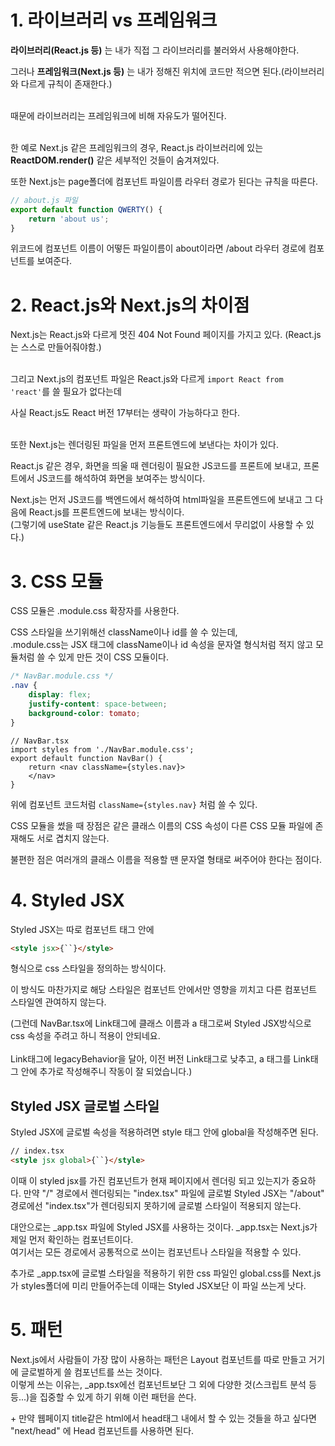 # **1. 라이브러리 vs 프레임워크**

**라이브러리(React.js 등)** 는 내가 직접 그 라이브러리를 불러와서 사용해야한다.

그러나 **프레임워크(Next.js 등)** 는 내가 정해진 위치에 코드만 적으면 된다.(라이브러리와 다르게 규칙이 존재한다.)<br><br>

때문에 라이브러리는 프레임워크에 비해 자유도가 떨어진다.<br><br>

한 예로 Next.js 같은 프레임워크의 경우, React.js 라이브러리에 있는 **ReactDOM.render()** 같은 세부적인 것들이 숨겨져있다.

또한 Next.js는 page폴더에 컴포넌트 파일이름 라우터 경로가 된다는 규칙을 따른다.

```ts
// about.js 파일
export default function QWERTY() {
    return 'about us';
}
```
위코드에 컴포넌트 이름이 어떻든 파일이름이 about이라면 /about 라우터 경로에 컴포넌트를 보여준다.

# **2. React.js와 Next.js의 차이점**
Next.js는 React.js와 다르게 멋진 404 Not Found 페이지를 가지고 있다. (React.js는 스스로 만들어줘야함.)<br><br>

그리고 Next.js의 컴포넌트 파일은 React.js와 다르게 `import React from 'react'`를 쓸 필요가 없다는데

사실 React.js도 React 버전 17부터는 생략이 가능하다고 한다.<br><br>

또한 Next.js는 렌더링된 파일을 먼저 프론트엔드에 보낸다는 차이가 있다.

React.js 같은 경우, 화면을 띄울 때 렌더링이 필요한 JS코드를 프론트에 보내고, 프론트에서 JS코드를 해석하여 화면을 보여주는 방식이다.

Next.js는 먼저 JS코드를 백엔드에서 해석하여 html파일을 프론트엔드에 보내고 그 다음에 React.js를 프론트엔드에 보내는 방식이다.<br>
(그렇기에 useState 같은 React.js 기능들도 프론트엔드에서 무리없이 사용할 수 있다.)

# **3. CSS 모듈**
CSS 모듈은 .module.css 확장자를 사용한다.

CSS 스타일을 쓰기위해선 className이나 id를 쓸 수 있는데,<br>.module.css는 JSX 태그에 className이나 id 속성을 문자열 형식처럼 적지 않고 모듈처럼 쓸 수 있게 만든 것이 CSS 모듈이다.
```css
/* NavBar.module.css */
.nav {
    display: flex;
    justify-content: space-between;
    background-color: tomato;
}
```
```tsx
// NavBar.tsx
import styles from './NavBar.module.css';
export default function NavBar() {
    return <nav className={styles.nav}>
    </nav>
}
```
위에 컴포넌트 코드처럼 `className={styles.nav}` 처럼 쓸 수 있다.

CSS 모듈을 썼을 때 장점은 같은 클래스 이름의 CSS 속성이 다른 CSS 모듈 파일에 존재해도 서로 겹치지 않는다.

불편한 점은 여러개의 클래스 이름을 적용할 땐 문자열 형태로 써주어야 한다는 점이다.

# **4. Styled JSX**

Styled JSX는 따로 컴포넌트 태그 안에
```html
<style jsx>{``}</style>
```
형식으로 css 스타일을 정의하는 방식이다.

이 방식도 마찬가지로 해당 스타일은 컴포넌트 안에서만 영향을 끼치고 다른 컴포넌트 스타일엔 관여하지 않는다.

(그런데 NavBar.tsx에 Link태그에 클래스 이름과 a 태그로써 Styled JSX방식으로 css 속성을 주려고 하니 적용이 안되네요.<br><br> Link태그에 legacyBehavior을 달아, 이전 버전 Link태그로 낮추고, a 태그를 Link태그 안에 추가로 작성해주니 작동이 잘 되었습니다.)
## **Styled JSX 글로벌 스타일**

Styled JSX에 글로벌 속성을 적용하려면 style 태그 안에 global을 작성해주면 된다.
```html
// index.tsx
<style jsx global>{``}</style>
```
이때 이 styled jsx를 가진 컴포넌트가 현재 페이지에서 렌더링 되고 있는지가 중요하다.
만약 "/" 경로에서 렌더링되는 "index.tsx" 파일에 글로벌 Styled JSX는 "/about" 경로에선 "index.tsx"가 렌더링되지 못하기에 글로벌 스타일이 적용되지 않는다.

대안으로는 _app.tsx 파일에 Styled JSX를 사용하는 것이다. _app.tsx는 Next.js가 제일 먼저 확인하는 컴포넌트이다.<br>
여기서는 모든 경로에서 공통적으로 쓰이는 컴포넌트나 스타일을 적용할 수 있다.

추가로 _app.tsx에 글로벌 스타일을 적용하기 위한 css 파일인 global.css를 Next.js가 styles폴더에 미리 만들어주는데 이때는 Styled JSX보단 이 파일 쓰는게 낫다.

# **5. 패턴**

Next.js에서 사람들이 가장 많이 사용하는 패턴은 Layout 컴포넌트를 따로 만들고 거기에 글로벌하게 쓸 컴포넌트를 쓰는 것이다.<br>
이렇게 쓰는 이유는, _app.tsx에선 컴포넌트보단 그 외에 다양한 것(스크립트 분석 등등...)을 집중할 수 있게 하기 위해 이런 패턴을 쓴다.

\+ 만약 웹페이지 title같은 html에서 head태그 내에서 할 수 있는 것들을 하고 싶다면 "next/head" 에 Head 컴포넌트를 사용하면 된다.